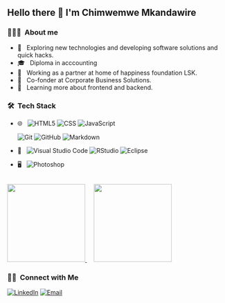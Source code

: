 <h2> Hello there 👋 I'm Chimwemwe Mkandawire</h2>

<h3> 👨🏻‍💻 &nbsp;About me </h3>

- 🤔 &nbsp; Exploring new technologies and developing software solutions and quick hacks.
- 🎓 &nbsp; Diploma in acccounting
- 💼 &nbsp; Working as a partner at home of happiness foundation LSK.
- 💼 &nbsp; Co-fonder at Corporate Business Solutions.
- 🌱 &nbsp; Learning more about frontend and backend.


<h3> 🛠 &nbsp;Tech Stack</h3>

- 🌐 &nbsp;
  ![HTML5](https://img.shields.io/badge/-HTML5-333333?style=flat&logo=HTML5)
  ![CSS](https://img.shields.io/badge/-CSS-333333?style=flat&logo=CSS3&logoColor=1572B6)
  ![JavaScript](https://img.shields.io/badge/-JavaScript-333333?style=flat&logo=javascript)
  
  ![Git](https://img.shields.io/badge/-Git-333333?style=flat&logo=git)
  ![GitHub](https://img.shields.io/badge/-GitHub-333333?style=flat&logo=github)
  ![Markdown](https://img.shields.io/badge/-Markdown-333333?style=flat&logo=markdown)
- 🔧 &nbsp;
  ![Visual Studio Code](https://img.shields.io/badge/-Visual%20Studio%20Code-333333?style=flat&logo=visual-studio-code&logoColor=007ACC)
  ![RStudio](https://img.shields.io/badge/VIM-%2311AB00.svg?&logo=vim)
  ![Eclipse](https://img.shields.io/badge/-Eclipse-333333?style=flat&logo=eclipse-ide&logoColor=2C2255)
- 🖥 &nbsp;
  ![Photoshop](https://img.shields.io/badge/-Photoshop-333333?style=flat&logo=adobe-photoshop)
  

<br/>

<a href="https://github.com/AVS1508">
  <img height="180em" src="https://github-readme-stats.vercel.app/api?username=chimwemwe007&theme=radical&show_icons=true&count_private=true&include_all_commits=true" /> 
  <span style="margin: 0.5rem;"> </span>
  <img height="180em" src="https://github-readme-stats.vercel.app/api/top-langs/?username=chimwemwe007&theme=radical&layout=compact" />
</a>

<br/>

<h3> 🤝🏻 &nbsp;Connect with Me </h3>

<p align="">
<a href="https://www.linkedin.com/in/chimwemwe-mkandawire/"><img alt="LinkedIn" src="https://img.shields.io/badge/LinkedIn-0077B5?style=for-the-badge&logo=linkedin&logoColor=white"></a>
<a href="chimwe.wire@gmail.com"><img alt="Email" src="https://img.shields.io/badge/Gmail-D14836?style=for-the-badge&logo=gmail&logoColor=white"></a>




</p>
